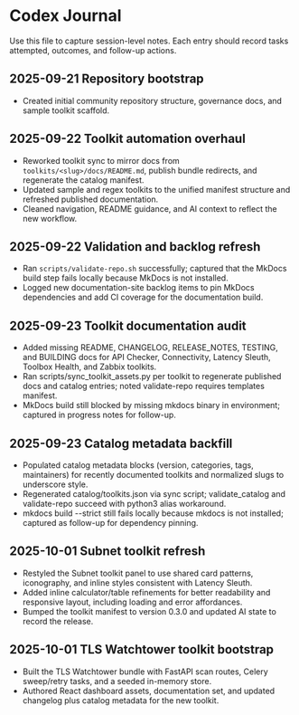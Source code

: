 # Codex Journal

Use this file to capture session-level notes. Each entry should record tasks attempted, outcomes, and follow-up actions.

## 2025-09-21 Repository bootstrap
- Created initial community repository structure, governance docs, and sample toolkit scaffold.

## 2025-09-22 Toolkit automation overhaul
- Reworked toolkit sync to mirror docs from `toolkits/<slug>/docs/README.md`, publish bundle redirects, and regenerate the catalog manifest.
- Updated sample and regex toolkits to the unified manifest structure and refreshed published documentation.
- Cleaned navigation, README guidance, and AI context to reflect the new workflow.

## 2025-09-22 Validation and backlog refresh
- Ran `scripts/validate-repo.sh` successfully; captured that the MkDocs build step fails locally because MkDocs is not installed.
- Logged new documentation-site backlog items to pin MkDocs dependencies and add CI coverage for the documentation build.

## 2025-09-23 Toolkit documentation audit
- Added missing README, CHANGELOG, RELEASE_NOTES, TESTING, and BUILDING docs for API Checker, Connectivity, Latency Sleuth, Toolbox Health, and Zabbix toolkits.
- Ran scripts/sync_toolkit_assets.py per toolkit to regenerate published docs and catalog entries; noted validate-repo requires templates manifest.
- MkDocs build still blocked by missing mkdocs binary in environment; captured in progress notes for follow-up.

## 2025-09-23 Catalog metadata backfill
- Populated catalog metadata blocks (version, categories, tags, maintainers) for recently documented toolkits and normalized slugs to underscore style.
- Regenerated catalog/toolkits.json via sync script; validate_catalog and validate-repo succeed with python3 alias workaround.
- mkdocs build --strict still fails locally because mkdocs is not installed; captured as follow-up for dependency pinning.

## 2025-10-01 Subnet toolkit refresh
- Restyled the Subnet toolkit panel to use shared card patterns, iconography, and inline styles consistent with Latency Sleuth.
- Added inline calculator/table refinements for better readability and responsive layout, including loading and error affordances.
- Bumped the toolkit manifest to version 0.3.0 and updated AI state to record the release.

## 2025-10-01 TLS Watchtower toolkit bootstrap
- Built the TLS Watchtower bundle with FastAPI scan routes, Celery sweep/retry tasks, and a seeded in-memory store.
- Authored React dashboard assets, documentation set, and updated changelog plus catalog metadata for the new toolkit.

